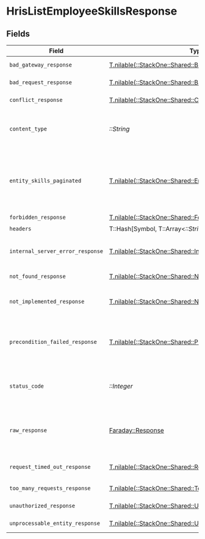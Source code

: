 # HrisListEmployeeSkillsResponse


## Fields

| Field                                                                                                            | Type                                                                                                             | Required                                                                                                         | Description                                                                                                      |
| ---------------------------------------------------------------------------------------------------------------- | ---------------------------------------------------------------------------------------------------------------- | ---------------------------------------------------------------------------------------------------------------- | ---------------------------------------------------------------------------------------------------------------- |
| `bad_gateway_response`                                                                                           | [T.nilable(::StackOne::Shared::BadGatewayResponse)](../../models/shared/badgatewayresponse.md)                   | :heavy_minus_sign:                                                                                               | Bad gateway error.                                                                                               |
| `bad_request_response`                                                                                           | [T.nilable(::StackOne::Shared::BadRequestResponse)](../../models/shared/badrequestresponse.md)                   | :heavy_minus_sign:                                                                                               | Invalid request.                                                                                                 |
| `conflict_response`                                                                                              | [T.nilable(::StackOne::Shared::ConflictResponse)](../../models/shared/conflictresponse.md)                       | :heavy_minus_sign:                                                                                               | Conflict with current state.                                                                                     |
| `content_type`                                                                                                   | *::String*                                                                                                       | :heavy_check_mark:                                                                                               | HTTP response content type for this operation                                                                    |
| `entity_skills_paginated`                                                                                        | [T.nilable(::StackOne::Shared::EntitySkillsPaginated)](../../models/shared/entityskillspaginated.md)             | :heavy_minus_sign:                                                                                               | The skills related to the employee with the given identifier were retrieved.                                     |
| `forbidden_response`                                                                                             | [T.nilable(::StackOne::Shared::ForbiddenResponse)](../../models/shared/forbiddenresponse.md)                     | :heavy_minus_sign:                                                                                               | Forbidden.                                                                                                       |
| `headers`                                                                                                        | T::Hash[Symbol, T::Array<*::String*>]                                                                            | :heavy_check_mark:                                                                                               | N/A                                                                                                              |
| `internal_server_error_response`                                                                                 | [T.nilable(::StackOne::Shared::InternalServerErrorResponse)](../../models/shared/internalservererrorresponse.md) | :heavy_minus_sign:                                                                                               | Server error while executing the request.                                                                        |
| `not_found_response`                                                                                             | [T.nilable(::StackOne::Shared::NotFoundResponse)](../../models/shared/notfoundresponse.md)                       | :heavy_minus_sign:                                                                                               | Resource not found.                                                                                              |
| `not_implemented_response`                                                                                       | [T.nilable(::StackOne::Shared::NotImplementedResponse)](../../models/shared/notimplementedresponse.md)           | :heavy_minus_sign:                                                                                               | This functionality is not implemented.                                                                           |
| `precondition_failed_response`                                                                                   | [T.nilable(::StackOne::Shared::PreconditionFailedResponse)](../../models/shared/preconditionfailedresponse.md)   | :heavy_minus_sign:                                                                                               | Precondition failed: linked account belongs to a disabled integration.                                           |
| `status_code`                                                                                                    | *::Integer*                                                                                                      | :heavy_check_mark:                                                                                               | HTTP response status code for this operation                                                                     |
| `raw_response`                                                                                                   | [Faraday::Response](https://www.rubydoc.info/gems/faraday/Faraday/Response)                                      | :heavy_check_mark:                                                                                               | Raw HTTP response; suitable for custom response parsing                                                          |
| `request_timed_out_response`                                                                                     | [T.nilable(::StackOne::Shared::RequestTimedOutResponse)](../../models/shared/requesttimedoutresponse.md)         | :heavy_minus_sign:                                                                                               | The request has timed out.                                                                                       |
| `too_many_requests_response`                                                                                     | [T.nilable(::StackOne::Shared::TooManyRequestsResponse)](../../models/shared/toomanyrequestsresponse.md)         | :heavy_minus_sign:                                                                                               | Too many requests.                                                                                               |
| `unauthorized_response`                                                                                          | [T.nilable(::StackOne::Shared::UnauthorizedResponse)](../../models/shared/unauthorizedresponse.md)               | :heavy_minus_sign:                                                                                               | Unauthorized access.                                                                                             |
| `unprocessable_entity_response`                                                                                  | [T.nilable(::StackOne::Shared::UnprocessableEntityResponse)](../../models/shared/unprocessableentityresponse.md) | :heavy_minus_sign:                                                                                               | Validation error.                                                                                                |